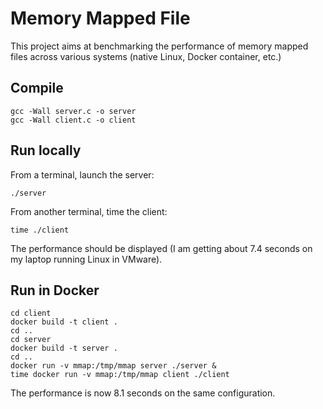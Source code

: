 # Memory Mapped File

This project aims at benchmarking the performance of memory mapped files across various systems (native Linux, Docker container, etc.)

## Compile

```
gcc -Wall server.c -o server
gcc -Wall client.c -o client
```

## Run locally

From a terminal, launch the server:
```
./server
```

From another terminal, time the client:
```
time ./client
```

The performance should be displayed (I am getting about 7.4 seconds on my laptop running Linux in VMware).

## Run in Docker

```
cd client
docker build -t client .
cd ..
cd server
docker build -t server .
cd ..
docker run -v mmap:/tmp/mmap server ./server &
time docker run -v mmap:/tmp/mmap client ./client
```

The performance is now 8.1 seconds on the same configuration.
